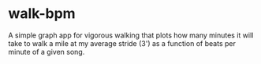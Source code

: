 # walk-bpm
A simple graph app for vigorous walking that plots how many minutes it will take to walk a mile at my average stride (3') as a function of beats per minute of a given song.
